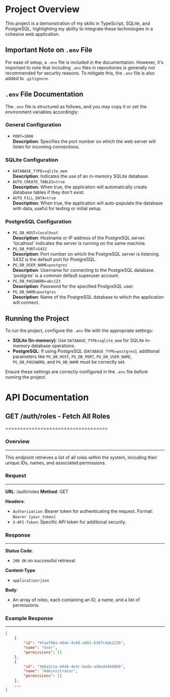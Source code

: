 # Project Overview

This project is a demonstration of my skills in TypeScript, SQLite, and PostgreSQL, highlighting my ability to integrate these technologies in a cohesive web application.

## Important Note on `.env` File
For ease of setup, a `.env` file is included in the documentation. However, it's important to note that including `.env` files in repositories is generally not recommended for security reasons. To mitigate this, the `.env` file is also added to `.gitignore`.

## `.env` File Documentation
The `.env` file is structured as follows, and you may copy it or set the environment variables accordingly:

### General Configuration
- `PORT=3000`  
  **Description**: Specifies the port number on which the web server will listen for incoming connections.

### SQLite Configuration
- `DATABASE_TYPE=sqlite_mem`  
  **Description**: Indicates the use of an in-memory SQLite database.
- `AUTO_CREATE_TABLES=true`  
  **Description**: When true, the application will automatically create database tables if they don't exist.
- `AUTO_FILL_DATA=true`  
  **Description**: When true, the application will auto-populate the database with data, useful for testing or initial setup.

### PostgreSQL Configuration
- `PG_DB_HOST=localhost`  
  **Description**: Hostname or IP address of the PostgreSQL server. 'localhost' indicates the server is running on the same machine.
- `PG_DB_PORT=5432`  
  **Description**: Port number on which the PostgreSQL server is listening. 5432 is the default port for PostgreSQL.
- `PG_DB_USER_NAME=postgres`  
  **Description**: Username for connecting to the PostgreSQL database. 'postgres' is a common default superuser account.
- `PG_DB_PASSWORD=abc123`  
  **Description**: Password for the specified PostgreSQL user.
- `PG_DB_NAME=postgres`  
  **Description**: Name of the PostgreSQL database to which the application will connect.

## Running the Project
To run the project, configure the `.env` file with the appropriate settings:

- **SQLite (In-memory)**: Use `DATABASE_TYPE=sqlite_mem` for SQLite in-memory database operations.
- **PostgreSQL**: If using PostgreSQL (`DATABASE_TYPE=postgres`), additional parameters like `PG_DB_HOST`, `PG_DB_PORT`, `PG_DB_USER_NAME`, `PG_DB_PASSWORD`, and `PG_DB_NAME` must be correctly set.

Ensure these settings are correctly configured in the `.env` file before running the project.


# API Documentation

## GET /auth/roles - Fetch All Roles
===================================

### Overview
------------
This endpoint retrieves a list of all roles within the system, 
including their unique IDs, names, and associated permissions.

### Request
-----------
**URL**: /auth/roles
**Method**: GET

**Headers**:
  - `Authorization`: Bearer token for authenticating the request.
    Format: `Bearer [your_token]`
  - `X-API-Token`: Specific API token for additional security.

### Response
------------
**Status Code**:
  - `200 OK` on successful retrieval.

**Content-Type**:
  - `application/json`

**Body**:
  - An array of roles, each containing an ID, a name, and a list of permissions.

### Example Response
-------------------
```json
[
    {
        "id": "9faaf9ba-464e-4c68-a901-630fc4de123b",
        "name": "User",
        "permissions": []
    },
    {
        "id": "346a3cce-49d4-4e3c-bade-a16ed44b98bb",
        "name": "Administrator",
        "permissions": []
    },
    ...
]




